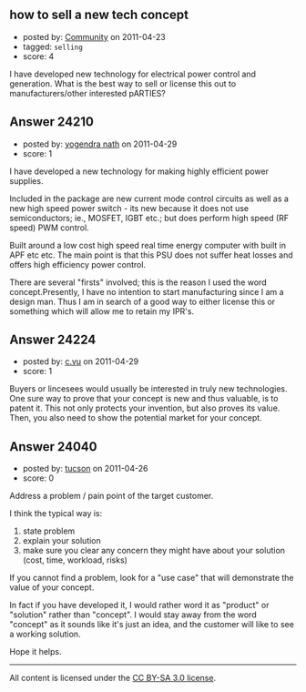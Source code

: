 ## how to sell a new tech concept

- posted by: [Community](https://stackexchange.com/users/-1/-1-community) on 2011-04-23
- tagged: `selling`
- score: 4

I have developed new technology for electrical power control and generation. What is the best way to sell or license this out to manufacturers/other interested pARTIES?


## Answer 24210

- posted by: [yogendra nath](https://stackexchange.com/users/-1/10114-yogendra-nath) on 2011-04-29
- score: 1

I have developed a new technology for making highly efficient power supplies.

Included in the package are  new current mode control circuits as well as a new high speed power switch - its new because it does not use semiconductors; ie., MOSFET, IGBT etc.; but does perform high speed (RF speed) PWM control.
 
Built around a low cost high speed real time energy computer with built in APF etc etc. The main point is that this PSU does not suffer heat losses and offers high efficiency power control.

There are several "firsts" involved; this is the reason I used the word concept.Presently, I have no intention to start manufacturing since I am a design man. Thus I am in search of a good way to either license this or something which will allow me to retain my IPR's.


## Answer 24224

- posted by: [c.vu](https://stackexchange.com/users/-1/10117-c-vu) on 2011-04-29
- score: 1

Buyers or lincesees would usually be interested in truly new technologies. One sure way to prove that your concept is new and thus valuable, is to patent it. This not only protects your invention, but also proves its value. Then, you also need to show the potential market for your concept.


## Answer 24040

- posted by: [tucson](https://stackexchange.com/users/-1/2407-tucson) on 2011-04-26
- score: 0

Address a problem / pain point of the target customer.

I think the typical way is:

1. state problem
2. explain your solution
3. make sure you clear any concern they might have about your solution (cost, time, workload, risks)


If you cannot find a problem, look for a "use case" that will demonstrate the value of your concept.

In fact if you have developed it, I would rather word it as "product" or "solution" rather than "concept".
I would stay away from the word "concept" as it sounds like it's just an idea, and the customer will like to see a working solution.

Hope it helps.



---

All content is licensed under the [CC BY-SA 3.0 license](https://creativecommons.org/licenses/by-sa/3.0/).
